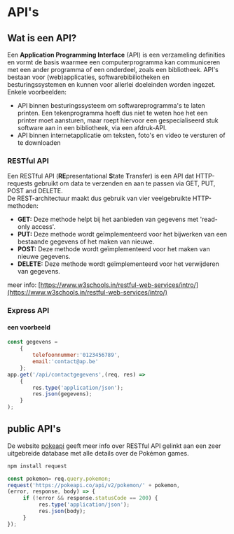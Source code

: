 # API's

## Wat is een API?

Een **Application Programming Interface** \(API\) is een verzameling definities en vormt de basis waarmee een computerprogramma kan communiceren met een ander programma of een onderdeel, zoals een bibliotheek. API's bestaan voor \(web\)applicaties, softwarebibiliotheken en besturingssystemen en kunnen voor allerlei doeleinden worden ingezet. Enkele voorbeelden:

* API binnen besturingssysteem om softwareprogramma's te laten printen. Een tekenprogramma hoeft dus niet te weten hoe het een printer moet aansturen, maar roept hiervoor een gespecialiseerd stuk software aan in een bibliotheek, via een afdruk-API.
* API binnen internetapplicatie om teksten, foto's en video te versturen of te downloaden 

### RESTful API

Een RESTful API \(**RE**presentational **S**tate **T**ransfer\) is een API dat HTTP-requests gebruikt om data te verzenden en aan te passen via GET, PUT, POST and DELETE.  
De REST-architectuur maakt dus gebruik van vier veelgebruikte HTTP-methoden:

* **GET:** Deze methode helpt bij het aanbieden van gegevens met 'read-only access'.
* **PUT:** Deze methode wordt geïmplementeerd voor het bijwerken van een bestaande gegevens of het maken van nieuwe.
* **POST:** Deze methode wordt geïmplementeerd voor het maken van nieuwe gegevens. 
* **DELETE:** Deze methode wordt geïmplementeerd voor het verwijderen van gegevens. 

meer info: [https://www.w3schools.in/restful-web-services/intro/](https://www.w3schools.in/restful-web-services/intro/)

### Express API

#### een voorbeeld

```javascript
const gegevens = 
	{
		telefoonnummer:'0123456789',
		email:'contact@ap.be'
	};
app.get('/api/contactgegevens',(req, res) => 
	{
		res.type('application/json');
		res.json(gegevens);
	}
);
```

## public API's

De website [pokeapi](https://pokeapi.co/) geeft meer info over RESTful API gelinkt aan een zeer uitgebreide database met alle details over de Pokémon games.

```javascript
npm install request
```

```javascript
const pokemon= req.query.pokemon; 
request('https://pokeapi.co/api/v2/pokemon/' + pokemon, 
(error, response, body) => {
     if (!error && response.statusCode == 200) {
          res.type('application/json');
          res.json(body);
     }        
});
```

